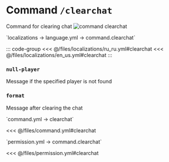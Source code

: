 # Command `/clearchat`

Command for clearing chat
![command clearchat](/commandclearchat.png)

[//]: # (localization)
<!--@include: @/parts/words.md#localization--> 
<!--@include: @/parts/words.md#path--> `localizations → language.yml → command.clearchat`

<!--@include: @/parts/words.md#default--> 

::: code-group
<<< @/files/localizations/ru_ru.yml#clearchat
<<< @/files/localizations/en_us.yml#clearchat
:::

### `null-player`

Message if the specified player is not found

### `format`

Message after clearing the chat

[//]: # (command.yml)
<!--@include: @/parts/words.md#setting-->
<!--@include: @/parts/words.md#path--> `command.yml → clearchat`

<!--@include: @/parts/words.md#default-->
<<< @/files/command.yml#clearchat

<!--@include: @/parts/enable.md-->
<!--@include: @/parts/aliases.md-->
<!--@include: @/parts/destination.md-->
<!--@include: @/parts/cooldown.md-->
<!--@include: @/parts/sound.md-->

[//]: # (permission.yml)
<!--@include: @/parts/words.md#permission-->
<!--@include: @/parts/words.md#path--> `permission.yml → command.clearchat`

<!--@include: @/parts/words.md#default-->
<<< @/files/permission.yml#clearchat

<!--@include: @/parts/permission/permissionTier3.md-->
<!--@include: @/parts/permission/other.md-->
<!--@include: @/parts/permission/cooldown.md-->
<!--@include: @/parts/permission/sound.md-->
